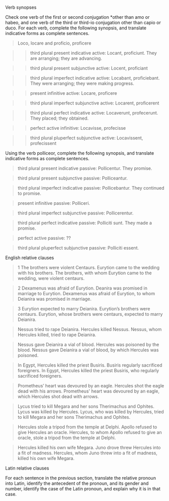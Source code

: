 Verb synopses

Check one verb of the first or second conjugation *other than amo or habeo, and one verb of the third or third-io conjugation other than capio or duco. For each verb, complete the following synopsis, and translate indicative forms as complete sentences.

> Loco, locare and proficio, proficere

>> third plural present indicative active: Locant, proficiunt. They are arranging; they are advancing.

>> third plural present subjunctive active: Locent, proficiant

>> third plural imperfect indicative active: Locabant, proficiebant. They were arranging; they were making progress.

>> present infinitive active: Locare, proficere

>> third plural imperfect subjunctive active: Locarent, proficerent

>> third plural perfect indicative active: Locaverunt, profecerunt. They placed; they obtained.

>> perfect active infinitive: Locavisse, profecisse

>> third plural pluperfect subjunctive active: Locavissent, profecissent

Using the verb polliceor, complete the following synopsis, and translate indicative forms as complete sentences.

> third plural present indicative passive: Pollicentur. They promise.

> third plural present subjunctive passive: Polliceantur.

> third plural imperfect indicative passive: Pollicebantur. They continued to promise.

> present infinitive passive: Polliceri.

> third plural imperfect subjunctive passive: Pollicerentur.

> third plural perfect indicative passive: Polliciti sunt. They made a promise.

> perfect active passive: ??

> third plural pluperfect subjunctive passive: Polliciti essent.

English relative clauses

>1 The brothers were violent Centaurs. Eurytion came to the wedding with his brothers. The brothers, with whom Eurytion came to the wedding, were violent centaurs.

>2 Dexamenus was afraid of Eurytion. Deanira was promised in marriage to Eurytion. Dexamenus was afraid of Eurytion, to whom Deianira was promised in marriage.

>3 Eurytion expected to marry Deianira. Eurytion’s brothers were centaurs. Eurytion, whose brothers were centaurs, expected to marry Deianira.

> Nessus tried to rape Deianira. Hercules killed Nessus. Nessus, whom Hercules killed, tried to rape Deianira.

> Nessus gave Deianira a vial of blood. Hercules was poisoned by the blood. Nessus gave Deianira a vial of blood, by which Hercules was poisoned.

> In Egypt, Hercules killed the priest Busiris. Busiris regularly sacrificed foreigners. In Egypt, Hercules killed the priest Busiris, who regularly sacrificed foreigners.

> Prometheus’ heart was devoured by an eagle. Hercules shot the eagle dead with his arrows. Prometheus' heart was devoured by an eagle, which Hercules shot dead with arrows.

> Lycus tried to kill Megara and her sons Therimachus and Ophites. Lycus was killed by Hercules. Lycus, who was killed by Hercules, tried to kill Megara and her sons Therimachus and Ophites.

> Hercules stole a tripod from the temple at Delphi. Apollo refused to give Hercules an oracle. Hercules, to whom Apollo refused to give an oracle, stole a tripod from the temple at Delphi.

> Hercules killed his own wife Megara. Juno drove threw Hercules into a fit of madness. Hercules, whom Juno threw into a fit of madness, killed his own wife Megara.

Latin relative clauses

For each sentence in the previous section, translate the relative pronoun into Latin, identify the antecedent of the pronoun, and its gender and number, identify the case of the Latin pronoun, and explain why it is in that case.
